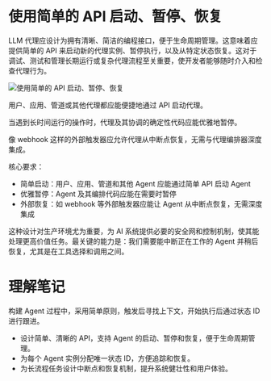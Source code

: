 # 使用简单的 API 启动、暂停、恢复

LLM 代理应设计为拥有清晰、简洁的编程接口，便于生命周期管理。这意味着应提供简单的 API 来启动新的代理实例、暂停执行，以及从特定状态恢复。这对于调试、测试和管理长期运行或复杂代理流程至关重要，使开发者能够随时介入和检查代理行为。

![使用简单的 API 启动、暂停、恢复](https://apframework.com/static/images/2025-07-08-12-Factor-Agents/image%205.png)

用户、应用、管道或其他代理都应能便捷地通过 API 启动代理。

当遇到长时间运行的操作时，代理及其协调的确定性代码应能优雅地暂停。

像 webhook 这样的外部触发器应允许代理从中断点恢复，无需与代理编排器深度集成。

核心要求：

- 简单启动：用户、应用、管道和其他 Agent 应能通过简单 API 启动 Agent
- 优雅暂停：Agent 及其编排代码应能在需要时暂停
- 外部恢复：如 webhook 等外部触发器应能让 Agent 从中断点恢复，无需深度集成

这种设计对生产环境尤为重要，为 AI 系统提供必要的安全网和控制机制，使其能处理更高价值任务。最关键的能力是：我们需要能中断正在工作的 Agent 并稍后恢复，尤其是在工具选择和调用之间。

# **理解笔记**

构建 Agent 过程中，采用简单原则，触发后寻找上下文，开始执行后通过状态 ID 进行跟进。

- 设计简单、清晰的 API，支持 Agent 的启动、暂停和恢复，便于生命周期管理。
- 为每个 Agent 实例分配唯一状态 ID，方便追踪和恢复。
- 为长流程任务设计中断点和恢复机制，提升系统健壮性和用户体验。
